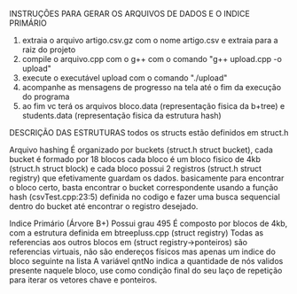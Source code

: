INSTRUÇÕES PARA GERAR OS ARQUIVOS DE DADOS E O INDICE PRIMÁRIO

1. extraia o arquivo artigo.csv.gz com o nome artigo.csv e extraia para a raiz do projeto
2. compile o arquivo.cpp com o g++ com o comando "g++ upload.cpp -o upload"
3. execute o executável upload com o comando "./upload"
4. acompanhe as mensagens de progresso na tela até o fim da execução do programa
5. ao fim vc terá os arquivos bloco.data (representação fisica da b+tree) e students.data (representação fisica da estrutura hash)

DESCRIÇÃO DAS ESTRUTURAS
todos os structs estão definidos em struct.h

Arquivo hashing
É organizado por buckets (struct.h struct bucket), cada bucket é formado por 18 blocos
cada bloco é um bloco fisico de 4kb (struct.h struct block) e cada bloco possui 2 registros (struct.h struct registry)
que efetivamente guardam os dados.
basicamente para encontrar o bloco certo, basta encontrar o bucket correspondente usando a função hash (csvTest.cpp:23:5) definida no codigo e fazer uma busca sequencial dentro do bucket até encontrar o registro desejado.

Indice Primário (Árvore B+)
Possui grau 495
É composto por blocos de 4kb, com a estrutura definida em btreepluss.cpp (struct registry)
Todas as referencias aos outros blocos em (struct registry->ponteiros) são referencias virtuais, não são endereços físicos mas apenas um indice
do bloco seguinte na lista
A variável qntNo indica a quantidade de nós validos presente naquele bloco, use como condição final do seu laço de repetição para iterar os vetores chave e ponteiros.


